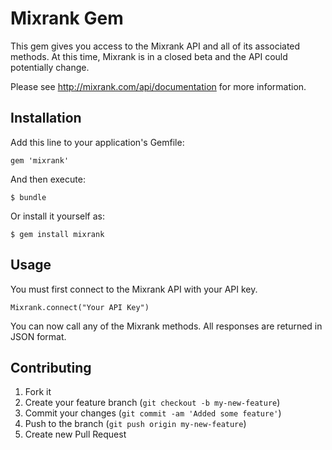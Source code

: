 # Mixrank Gem

This gem gives you access to the Mixrank API and all of its  associated methods. At this time, Mixrank is in a closed beta and 
the API could potentially change.

Please see http://mixrank.com/api/documentation for more information.

## Installation

Add this line to your application's Gemfile:

    gem 'mixrank'

And then execute:

    $ bundle

Or install it yourself as:

    $ gem install mixrank

## Usage

 You must first connect to the Mixrank API with your API key.

 	Mixrank.connect("Your API Key")

 You can now call any of the Mixrank methods. All responses are returned in JSON format.


## Contributing

1. Fork it
2. Create your feature branch (`git checkout -b my-new-feature`)
3. Commit your changes (`git commit -am 'Added some feature'`)
4. Push to the branch (`git push origin my-new-feature`)
5. Create new Pull Request
